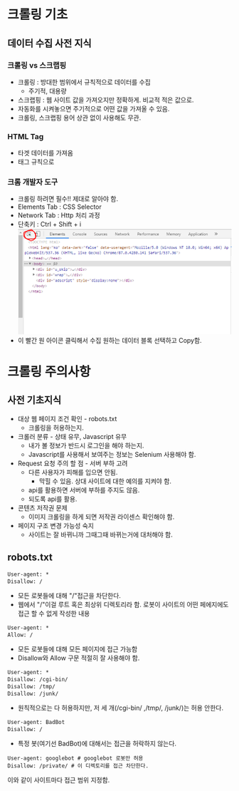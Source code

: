 # 크롤링 기초
## 데이터 수집 사전 지식
### 크롤링 vs 스크랩핑
- 크롤링 : 방대한 범위에서 규칙적으로 데이터를 수집
  - 주기적, 대용량
- 스크랩핑 : 웹 사이트 값을 가져오지만 정확하게. 비교적 적은 값으로. 
- 자동화를 시켜놓으면 주기적으로 어떤 값을 가져올 수 있음.
- 크롤링, 스크랩핑 용어 상관 없이 사용해도 무관.

### HTML Tag
- 타겟 데이터를 가져옴
- 태그 규칙으로

### 크롬 개발자 도구
- 크롤링 하려면 필수!! 제대로 알아야 함.
- Elements Tab : CSS Selector
- Network Tab : Http 처리 과정
- 단축키 : Ctrl + Shift + i   
![img](/img/chrome_dev_crawl.PNG)
- 이 빨간 원 아이콘 클릭해서 수집 원하는 데이터 블록 선택하고 Copy함.


# 크롤링 주의사항

## 사전 기초지식
- 대상 웹 페이지 조건 확인 - robots.txt
    - 크롤링을 허용하는지.
- 크롤러 분류 - 상태 유무, Javascript 유무
    - 내가 볼 정보가 반드시 로그인을 해야 하는지.
    - Javascript를 사용해서 보여주는 정보는 Selenium 사용해야 함.
- Request 요청 주의 할 점 - 서버 부하 고려
    - 다른 사용자가 피해를 입으면 안됨.
        - 막힐 수 있음. 상대 사이트에 대한 예의를 지켜야 함.
    - api를 활용하면 서버에 부하를 주지도 않음.
    - 되도록 api를 활용.
- 콘텐츠 저작권 문제
    - 이미지 크롤링을 하게 되면 저작권 라이센스 확인해야 함.
- 페이지 구조 변경 가능성 숙지
    - 사이트는 잘 바뀌니까 그때그때 바뀌는거에 대처해야 함.

## robots.txt

```
User-agent: *
Disallow: /
```

- 모든 로봇들에 대해 "/"접근을 차단한다.
- 웹에서 "/"이걸 루트 혹은 최상위 디렉토리라 함. 로봇이 사이트의 어떤 페에지에도 접근 할 수 없게 작성한 내용

```
User-agent: *
Allow: /
```
- 모든 로봇들에 대해 모든 페이지에 접근 가능함
- Disallow와 Allow 구문 적절히 잘 사용해야 함.

```
User-agent: *
Disallow: /cgi-bin/
Disallow: /tmp/
Disallow: /junk/
```

- 원칙적으로는 다 허용하지만, 저 세 개(/cgi-bin/ ,/tmp/, /junk/)는 허용 안한다.

```
User-agent: BadBot
Disallow: /
```

- 특정 봇(여기선 BadBot)에 대해서는 접근을 허락하지 않는다.

```
User-agent: googlebot # googlebot 로봇만 허용
Disallow: /private/ # 이 디렉토리를 접근 차단한다.
```

이와 같이 사이트마다 접근 범위 지정함.